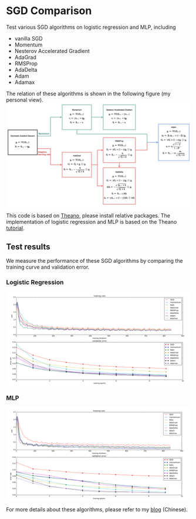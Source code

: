 # SGD Comparison
Test various SGD algorithms on logistic regression and MLP, including

 - vanilla SGD
 - Momentum
 - Nesterov Accelerated Gradient
 - AdaGrad
 - RMSProp
 - AdaDelta
 - Adam
 - Adamax

The relation of these algorithms is shown in the following figure (my personal view).
![relation](/sgd-comparison/figures/relation.png?raw=true "relation")

This code is based on [Theano](https://github.com/Theano/Theano), please install relative packages.  The implementation of  logistic regression and MLP is based on the Theano [tutorial](http://deeplearning.net/tutorial/logreg.html).

## Test results
We measure the performance of these SGD algorithms by comparing the training curve and validation error.
### Logistic Regression
![LR](/sgd-comparison/figures/lr.png?raw=true "lr")
### MLP
![MLP](/sgd-comparison/figures/mlp.png?raw=true "mlp")

For more details about these algorithms, please refer to my [blog](https://blog.slinuxer.com/2016/09/sgd-comparison) (Chinese). 
